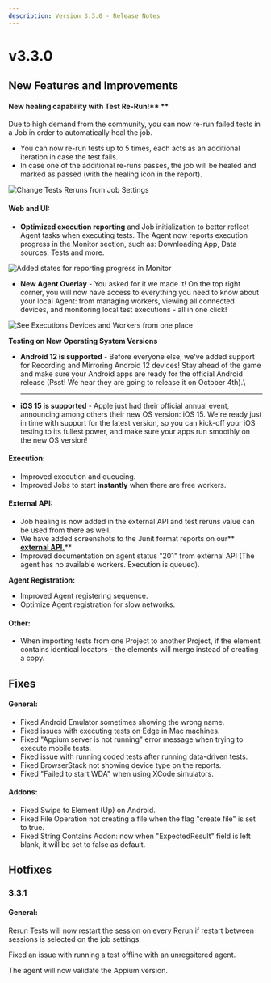 ```yaml
---
description: Version 3.3.0 - Release Notes
---
```


# v3.3.0

## New Features and Improvements

#### New healing capability with Test Re-Run!** **

Due to high demand from the community, you can now re-run failed tests in a Job in order to automatically heal the job.

* You can now re-run tests up to 5 times, each acts as an additional iteration in case the test fails.
* In case one of the additional re-runs passes, the job will be healed and marked as passed (with the healing icon in the report).

![Change Tests Reruns from Job Settings ](<../.gitbook/assets/image (428).png>)



#### Web and UI:

* **Optimized execution reporting** and Job initialization to better reflect Agent tasks when executing tests. The Agent now reports execution progress in the Monitor section, such as: Downloading App, Data sources, Tests and more.&#x20;

![Added states for reporting progress in Monitor](<../.gitbook/assets/image (409).png>)

* **New Agent Overlay** - You asked for it we made it! On the top right corner, you will now have access to everything you need to know about your local Agent: from managing workers, viewing all connected devices, and monitoring local test executions - all in one click!

![See Executions Devices and Workers from one place](<../.gitbook/assets/image (429).png>)



**Testing on New Operating System Versions**

* **Android 12 is supported** - Before everyone else, we've added support for Recording and Mirroring Android 12 devices! Stay ahead of the game and make sure your Android apps are ready for the official Android release (Psst! We hear they are going to release it on October 4th).\
  ****
* **iOS 15 is supported** - Apple just had their official annual event, announcing among others their new OS version: iOS 15. We're ready just in time with support for the latest version, so you can kick-off your iOS testing to its fullest power, and make sure your apps run smoothly on the new OS version!



#### Execution:

* Improved execution and queueing.
* Improved Jobs to start **instantly** when there are free workers.

####

#### External API:

* Job healing is now added in the external API and test reruns value can be used from there as well.
* We have added screenshots to the Junit format reports on our** **[**external API.**](https://api.testproject.io/docs/v2/#/Reports/Reports\_GetV2ProjectsByProjectIdJobsByJobIdReportsLatest)****
* Improved documentation on agent status "201" from external API (The agent has no available workers. Execution is queued).



**Agent Registration:**

* Improved Agent registering sequence.
* Optimize Agent registration for slow networks.\
  &#x20;

#### Other:

* When importing tests from one Project to another Project, if the element contains identical locators - the elements will merge instead of creating a copy.

## Fixes

#### General:

* Fixed Android Emulator sometimes showing the wrong name.
* Fixed issues with executing tests on Edge in Mac machines.&#x20;
* Fixed "Appium server is not running" error message when trying to execute mobile tests.
* Fixed issue with running coded tests after running data-driven tests.
* Fixed BrowserStack not showing device type on the reports.
* Fixed "Failed to start WDA" when using XCode simulators.

#### **Addons:**

* Fixed Swipe to Element (Up) on Android.
* Fixed File Operation not creating a file when the flag "create file" is set to true.
* Fixed String Contains Addon: now when "ExpectedResult" field is left blank, it will be set to false as default.

## Hotfixes

### 3.3.1

#### General:

Rerun Tests will now restart the session on every Rerun if restart between sessions is selected on the job settings.

Fixed an issue with running a test offline with an unregsitered agent.

The agent will now validate the Appium version.






